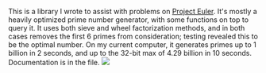 This is a library I wrote to assist with problems on [Project Euler](https://projecteuler.net/). It's mostly a heavily optimized prime number generator, with some functions on top to query it. It uses both sieve and wheel factorization methods, and in both cases removes the first 6 primes from consideration; testing revealed this to be the optimal number. On my current computer, it generates primes up to 1 billion in 2 seconds, and up to the 32-bit max of 4.29 billion in 10 seconds. Documentation is in the file.
![](https://i.imgur.com/qrHKIiG.jpg)

